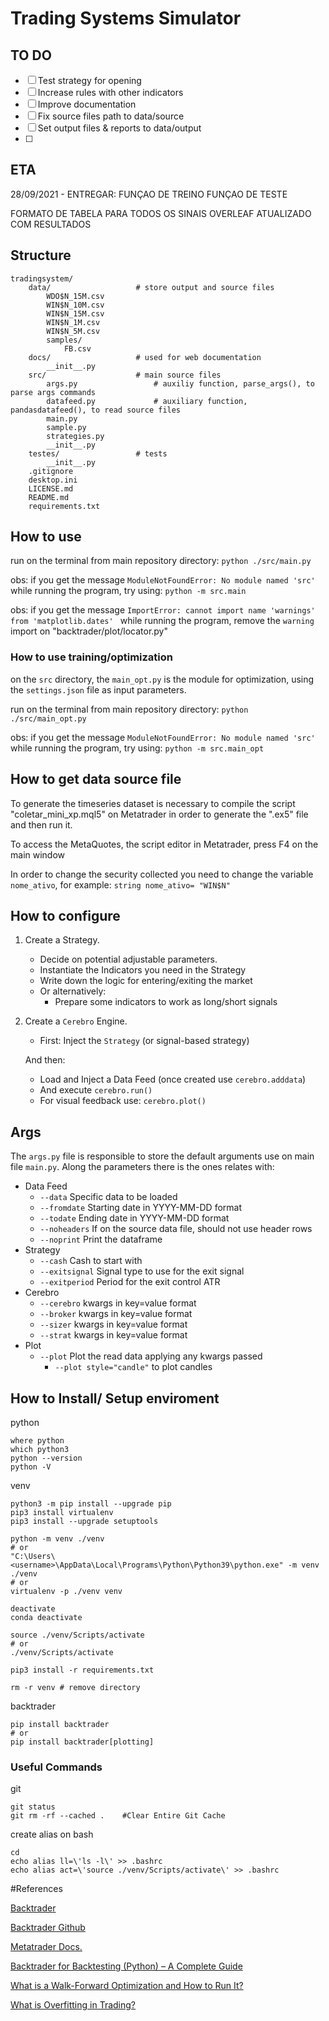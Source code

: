 # Trading Systems Simulator



## TO DO

- [ ] Test strategy for opening
- [ ] Increase rules with other indicators
- [ ] Improve documentation
- [ ] Fix source files path to data/source
- [ ] Set output files & reports to data/output
- [ ] 

## ETA

28/09/2021 - ENTREGAR: 
FUNÇAO DE TREINO
FUNÇAO DE TESTE

FORMATO DE TABELA PARA TODOS OS SINAIS
OVERLEAF ATUALIZADO COM RESULTADOS


## Structure

```
tradingsystem/
    data/                   # store output and source files
        WDO$N_15M.csv
        WIN$N_10M.csv
        WIN$N_15M.csv
        WIN$N_1M.csv
        WIN$N_5M.csv
        samples/
            FB.csv
    docs/                   # used for web documentation
        __init__.py        
    src/                    # main source files
        args.py                 # auxiliy function, parse_args(), to parse args commands
        datafeed.py             # auxiliary function, pandasdatafeed(), to read source files
        main.py
        sample.py
        strategies.py
        __init__.py
    testes/                 # tests
        __init__.py
    .gitignore
    desktop.ini
    LICENSE.md
    README.md
    requirements.txt
```


## How to use

run on the terminal from main repository directory:
``python ./src/main.py``

obs: if you get the message ``ModuleNotFoundError: No module named 'src'`` while running the program, try using:
``python -m src.main``

obs: if you get the message ``ImportError: cannot import name 'warnings' from 'matplotlib.dates' `` 
while running the program, remove the `warning` import on "backtrader/plot/locator.py"

### How to use training/optimization

on the `src` directory, the `main_opt.py` is the module for optimization, using the `settings.json` file as input parameters.

run on the terminal from main repository directory:
``python ./src/main_opt.py``

obs: if you get the message ``ModuleNotFoundError: No module named 'src'`` while running the program, try using:
``python -m src.main_opt``


## How to get data source file

To generate the timeseries dataset is necessary to compile the script "coletar_mini_xp.mql5" on Metatrader in order to generate the ".ex5" file and then run it.

To access the MetaQuotes, the script editor in Metatrader, press F4 on the main window

In order to change the security collected you need to change the variable `nome_ativo`, for example:
``
string nome_ativo= "WIN$N"
``

## How to configure

1. Create a Strategy.
   * Decide on potential adjustable parameters.
   * Instantiate the Indicators you need in the Strategy
   * Write down the logic for entering/exiting the market
   * Or alternatively:
      * Prepare some indicators to work as long/short signals
   
2. Create a `Cerebro` Engine.
   * First: Inject the `Strategy` (or signal-based strategy)
   
   And then:
   * Load and Inject a Data Feed (once created use `cerebro.adddata`)
   * And execute `cerebro.run()`
   * For visual feedback use: `cerebro.plot()`


## Args

The `args.py` file is responsible to store the default arguments use on main file `main.py`.
Along the parameters there is the ones relates with:
 - Data Feed
    - `--data`  Specific data to be loaded
    - `--fromdate`  Starting date in YYYY-MM-DD format
    - `--todate`  Ending date in YYYY-MM-DD format
    - `--noheaders`  If on the source data file, should not use header rows
    - `--noprint`  Print the dataframe
 - Strategy
    - `--cash`  Cash to start with
    - `--exitsignal`  Signal type to use for the exit signal
    - `--exitperiod`  Period for the exit control ATR
 - Cerebro
    - `--cerebro`  kwargs in key=value format
    - `--broker`  kwargs in key=value format
    - `--sizer`  kwargs in key=value format
    - `--strat`  kwargs in key=value format
 - Plot
    - `--plot`  Plot the read data applying any kwargs passed
        - `--plot style="candle"` to plot candles

## How to Install/ Setup enviroment
python
```
where python
which python3
python --version
python -V
```

venv
```
python3 -m pip install --upgrade pip
pip3 install virtualenv
pip3 install --upgrade setuptools

python -m venv ./venv
# or 
"C:\Users\<username>\AppData\Local\Programs\Python\Python39\python.exe" -m venv ./venv
# or 
virtualenv -p ./venv venv

deactivate
conda deactivate

source ./venv/Scripts/activate
# or
./venv/Scripts/activate

pip3 install -r requirements.txt
 
rm -r venv # remove directory
```



backtrader
```
pip install backtrader
# or
pip install backtrader[plotting]
```


### Useful Commands

git
```
git status
git rm -rf --cached .    #Clear Entire Git Cache
```
create alias on bash
```
cd
echo alias ll=\'ls -l\' >> .bashrc
echo alias act=\'source ./venv/Scripts/activate\' >> .bashrc
```

#References

[Backtrader](https://www.backtrader.com/)

[Backtrader Github](https://github.com/mementum/backtrader)

[Metatrader Docs.](https://www.mql5.com/pt/docs)

[Backtrader for Backtesting (Python) – A Complete Guide](https://algotrading101.com/learn/backtrader-for-backtesting/)

[What is a Walk-Forward Optimization and How to Run It?](https://algotrading101.com/learn/walk-forward-optimization/)

[What is Overfitting in Trading?](https://algotrading101.com/learn/what-is-overfitting-in-trading/)